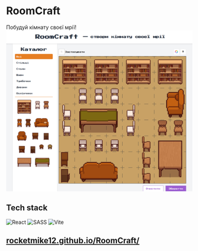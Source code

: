 # RoomCraft

Побудуй кімнату своєї мрії!
![preview](./preview.png)

## Tech stack

![React](https://img.shields.io/badge/React-74c7ec?style=for-the-badge&logo=React&logoColor=000000)
![SASS](https://img.shields.io/badge/sass-cba6f7?style=for-the-badge&logo=sass&logoColor=000000)
![Vite](https://img.shields.io/badge/vite-eba0ac?style=for-the-badge&logo=vite&logoColor=000000)

## [rocketmike12.github.io/RoomCraft/](https://rocketmike12.github.io/RoomCraft/)
